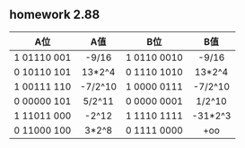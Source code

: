 ## homework 2.88

|A位|A值|B位|B值|
|:-:|:-:|:-:|:-:|
|1 01110 001| -9/16 |1 0110 0010| -9/16 |
|0 10110 101| 13\*2^4 |0 1110 1010| 13\*2^4 |
|1 00111 110| -7/2^10 |1 0000 0111| -7/2^10 |
|0 00000 101| 5/2^11 |0 0000 0001| 1/2^10 |
|1 11011 000| -2^12 |1 1110 1111| -31\*2^3|
|0 11000 100| 3\*2^8 |0 1111 0000| +oo |